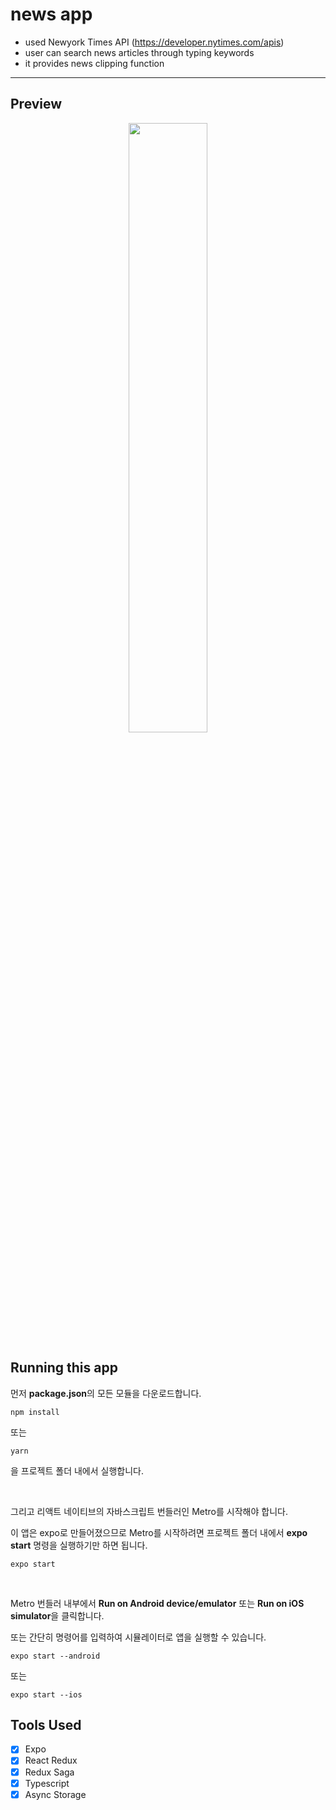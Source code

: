 # news app

- used Newyork Times API (https://developer.nytimes.com/apis)
- user can search news articles through typing keywords
- it provides news clipping function

---

## Preview

<p align="center">
  <img src="assets/images/preview/newsapp.gif" width="50%">
</p>

## Running this app

먼저 **package.json**의 모든 모듈을 다운로드합니다.

```
npm install
```

또는

```
yarn
```

을 프로젝트 폴더 내에서 실행합니다.

<br />

그리고 리액트 네이티브의 자바스크립트 번들러인 Metro를 시작해야 합니다.

이 앱은 expo로 만들어졌으므로 Metro를 시작하려면 프로젝트 폴더 내에서 **expo start** 명령을 실행하기만 하면 됩니다.

```
expo start
```

<br />

Metro 번들러 내부에서
**Run on Android device/emulator** 또는 **Run on iOS simulator**을 클릭합니다.

또는 간단히 명령어를 입력하여 시뮬레이터로 앱을 실행할 수 있습니다.

```
expo start --android
```

또는

```
expo start --ios
```

## Tools Used

- [x] Expo
- [x] React Redux
- [x] Redux Saga
- [x] Typescript
- [x] Async Storage

